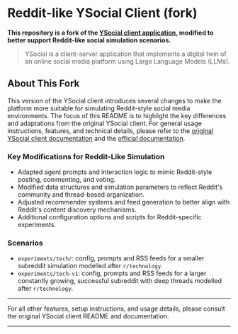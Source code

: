 # Reddit-like YSocial Client (fork)

**This repository is a fork of the [YSocial client application](https://github.com/giuliorossetti/YClient), modified to better support Reddit-like social simulation scenarios.**


> YSocial is a client-server application that implements a digital twin of an online social media platform using Large Language Models (LLMs). 

## About This Fork

This version of the YSocial client introduces several changes to make the platform more suitable for simulating Reddit-style social media environments. The focus of this README is to highlight the key differences and adaptations from the original YSocial client. For general usage instructions, features, and technical details, please refer to the [original YSocial client documentation](https://github.com/giuliorossetti/YClient) and the [official documentation](https://ysocialtwin.github.io/).

### Key Modifications for Reddit-Like Simulation

- Adapted agent prompts and interaction logic to mimic Reddit-style posting, commenting, and voting.
- Modified data structures and simulation parameters to reflect Reddit's community and thread-based organization.
- Adjusted recommender systems and feed generation to better align with Reddit's content discovery mechanisms.
- Additional configuration options and scripts for Reddit-specific experiments.

### Scenarios

- `experiments/tech/`: config, prompts and RSS feeds for a smaller subreddit simulation modelled after `r/technology`.
- `experiments/tech-v1`: config, prompts and RSS feeds for a larger constantly growing, successful subreddit with deep threads modelled after `r/technology`.

---

For all other features, setup instructions, and usage details, please consult the original YSocial client README and documentation.

---
